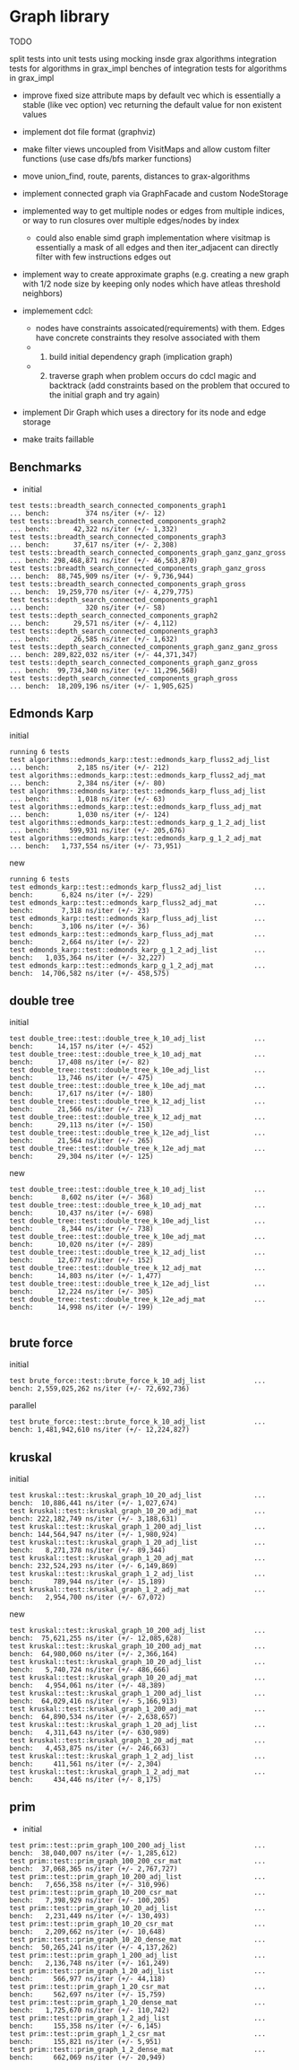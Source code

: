 # Graph library

TODO

split tests into unit tests using mocking insde grax algorithms
integration tests for algorithms in grax_impl
benches of integration tests for algorithms in grax_impl

- improve fixed size attribute maps by default vec which is essentially a stable (like vec option) vec returning the default value for non existent values
- implement dot file format (graphviz)
- make filter views uncoupled from VisitMaps and allow custom filter functions (use case dfs/bfs marker functions)
- move union_find, route, parents, distances to grax-algorithms
- implement connected graph via GraphFacade and custom NodeStorage
- implemented way to get multiple nodes or edges from multiple indices, or way to run closures over multiple edges/nodes by index
  - could also enable simd graph implementation where visitmap is essentially a mask of all edges and then iter_adjacent can directly filter with few instructions edges out
- implement way to create approximate graphs (e.g. creating a new graph with 1/2 node size by keeping only nodes which have atleas threshold neighbors)
- implemement cdcl:
  - nodes have constraints assoicated(requirements) with them. Edges have concrete constraints they resolve associated with them
  - 1. build initial dependency graph (implication graph)
  - 2. traverse graph when problem occurs do cdcl magic and backtrack (add constraints based on the problem that occured to the initial graph and try again)

- implement Dir Graph which uses a directory for its node and edge storage
- make traits faillable
## Benchmarks

- initial

```
test tests::breadth_search_connected_components_graph1                ... bench:         374 ns/iter (+/- 12)
test tests::breadth_search_connected_components_graph2                ... bench:      42,322 ns/iter (+/- 1,332)
test tests::breadth_search_connected_components_graph3                ... bench:      37,617 ns/iter (+/- 2,308)
test tests::breadth_search_connected_components_graph_ganz_ganz_gross ... bench: 298,468,871 ns/iter (+/- 46,563,870)
test tests::breadth_search_connected_components_graph_ganz_gross      ... bench:  88,745,909 ns/iter (+/- 9,736,944)
test tests::breadth_search_connected_components_graph_gross           ... bench:  19,259,770 ns/iter (+/- 4,279,775)
test tests::depth_search_connected_components_graph1                  ... bench:         320 ns/iter (+/- 58)
test tests::depth_search_connected_components_graph2                  ... bench:      29,571 ns/iter (+/- 4,112)
test tests::depth_search_connected_components_graph3                  ... bench:      26,585 ns/iter (+/- 1,632)
test tests::depth_search_connected_components_graph_ganz_ganz_gross   ... bench: 289,822,032 ns/iter (+/- 44,371,347)
test tests::depth_search_connected_components_graph_ganz_gross        ... bench:  99,734,340 ns/iter (+/- 11,296,568)
test tests::depth_search_connected_components_graph_gross             ... bench:  18,209,196 ns/iter (+/- 1,905,625)

```

## Edmonds Karp

initial

```
running 6 tests
test algorithms::edmonds_karp::test::edmonds_karp_fluss2_adj_list        ... bench:       2,185 ns/iter (+/- 212)
test algorithms::edmonds_karp::test::edmonds_karp_fluss2_adj_mat         ... bench:       2,384 ns/iter (+/- 80)
test algorithms::edmonds_karp::test::edmonds_karp_fluss_adj_list         ... bench:       1,018 ns/iter (+/- 63)
test algorithms::edmonds_karp::test::edmonds_karp_fluss_adj_mat          ... bench:       1,030 ns/iter (+/- 124)
test algorithms::edmonds_karp::test::edmonds_karp_g_1_2_adj_list         ... bench:     599,931 ns/iter (+/- 205,676)
test algorithms::edmonds_karp::test::edmonds_karp_g_1_2_adj_mat          ... bench:   1,737,554 ns/iter (+/- 73,951)

```

new

```
running 6 tests
test edmonds_karp::test::edmonds_karp_fluss2_adj_list        ... bench:       6,824 ns/iter (+/- 229)
test edmonds_karp::test::edmonds_karp_fluss2_adj_mat         ... bench:       7,318 ns/iter (+/- 23)
test edmonds_karp::test::edmonds_karp_fluss_adj_list         ... bench:       3,106 ns/iter (+/- 36)
test edmonds_karp::test::edmonds_karp_fluss_adj_mat          ... bench:       2,664 ns/iter (+/- 22)
test edmonds_karp::test::edmonds_karp_g_1_2_adj_list         ... bench:   1,035,364 ns/iter (+/- 32,227)
test edmonds_karp::test::edmonds_karp_g_1_2_adj_mat          ... bench:  14,706,582 ns/iter (+/- 458,575)

```

## double tree

initial

```
test double_tree::test::double_tree_k_10_adj_list            ... bench:      14,157 ns/iter (+/- 452)
test double_tree::test::double_tree_k_10_adj_mat             ... bench:      17,408 ns/iter (+/- 82)
test double_tree::test::double_tree_k_10e_adj_list           ... bench:      13,746 ns/iter (+/- 475)
test double_tree::test::double_tree_k_10e_adj_mat            ... bench:      17,617 ns/iter (+/- 180)
test double_tree::test::double_tree_k_12_adj_list            ... bench:      21,566 ns/iter (+/- 213)
test double_tree::test::double_tree_k_12_adj_mat             ... bench:      29,113 ns/iter (+/- 150)
test double_tree::test::double_tree_k_12e_adj_list           ... bench:      21,564 ns/iter (+/- 265)
test double_tree::test::double_tree_k_12e_adj_mat            ... bench:      29,304 ns/iter (+/- 125)
```

new

```
test double_tree::test::double_tree_k_10_adj_list            ... bench:       8,602 ns/iter (+/- 368)
test double_tree::test::double_tree_k_10_adj_mat             ... bench:      10,437 ns/iter (+/- 698)
test double_tree::test::double_tree_k_10e_adj_list           ... bench:       8,344 ns/iter (+/- 738)
test double_tree::test::double_tree_k_10e_adj_mat            ... bench:      10,020 ns/iter (+/- 289)
test double_tree::test::double_tree_k_12_adj_list            ... bench:      12,677 ns/iter (+/- 152)
test double_tree::test::double_tree_k_12_adj_mat             ... bench:      14,803 ns/iter (+/- 1,477)
test double_tree::test::double_tree_k_12e_adj_list           ... bench:      12,224 ns/iter (+/- 305)
test double_tree::test::double_tree_k_12e_adj_mat            ... bench:      14,998 ns/iter (+/- 199)


```

## brute force

initial

```
test brute_force::test::brute_force_k_10_adj_list            ... bench: 2,559,025,262 ns/iter (+/- 72,692,736)
```

parallel

```
test brute_force::test::brute_force_k_10_adj_list            ... bench: 1,481,942,610 ns/iter (+/- 12,224,827)
```

## kruskal

initial

```
test kruskal::test::kruskal_graph_10_20_adj_list             ... bench:  10,886,441 ns/iter (+/- 1,027,674)
test kruskal::test::kruskal_graph_10_20_adj_mat              ... bench: 222,182,749 ns/iter (+/- 3,188,631)
test kruskal::test::kruskal_graph_1_200_adj_list             ... bench: 144,564,947 ns/iter (+/- 1,980,924)
test kruskal::test::kruskal_graph_1_20_adj_list              ... bench:   8,271,378 ns/iter (+/- 89,344)
test kruskal::test::kruskal_graph_1_20_adj_mat               ... bench: 232,524,293 ns/iter (+/- 6,149,869)
test kruskal::test::kruskal_graph_1_2_adj_list               ... bench:     789,944 ns/iter (+/- 15,189)
test kruskal::test::kruskal_graph_1_2_adj_mat                ... bench:   2,954,700 ns/iter (+/- 67,072)
```

new

```
test kruskal::test::kruskal_graph_10_200_adj_list            ... bench:  75,621,255 ns/iter (+/- 12,085,628)
test kruskal::test::kruskal_graph_10_200_adj_mat             ... bench:  64,980,060 ns/iter (+/- 2,366,164)
test kruskal::test::kruskal_graph_10_20_adj_list             ... bench:   5,740,724 ns/iter (+/- 486,666)
test kruskal::test::kruskal_graph_10_20_adj_mat              ... bench:   4,954,061 ns/iter (+/- 48,389)
test kruskal::test::kruskal_graph_1_200_adj_list             ... bench:  64,029,416 ns/iter (+/- 5,166,913)
test kruskal::test::kruskal_graph_1_200_adj_mat              ... bench:  64,890,534 ns/iter (+/- 2,638,657)
test kruskal::test::kruskal_graph_1_20_adj_list              ... bench:   4,311,643 ns/iter (+/- 630,989)
test kruskal::test::kruskal_graph_1_20_adj_mat               ... bench:   4,453,875 ns/iter (+/- 246,663)
test kruskal::test::kruskal_graph_1_2_adj_list               ... bench:     411,561 ns/iter (+/- 2,304)
test kruskal::test::kruskal_graph_1_2_adj_mat                ... bench:     434,446 ns/iter (+/- 8,175)
```

## prim

- initial

```
test prim::test::prim_graph_100_200_adj_list                 ... bench:  38,040,007 ns/iter (+/- 1,285,612)
test prim::test::prim_graph_100_200_csr_mat                  ... bench:  37,068,365 ns/iter (+/- 2,767,727)
test prim::test::prim_graph_10_200_adj_list                  ... bench:   7,656,358 ns/iter (+/- 310,996)
test prim::test::prim_graph_10_200_csr_mat                   ... bench:   7,398,929 ns/iter (+/- 100,205)
test prim::test::prim_graph_10_20_adj_list                   ... bench:   2,231,449 ns/iter (+/- 130,493)
test prim::test::prim_graph_10_20_csr_mat                    ... bench:   2,209,662 ns/iter (+/- 10,648)
test prim::test::prim_graph_10_20_dense_mat                  ... bench:  50,265,241 ns/iter (+/- 4,137,262)
test prim::test::prim_graph_1_200_adj_list                   ... bench:   2,136,748 ns/iter (+/- 161,249)
test prim::test::prim_graph_1_20_adj_list                    ... bench:     566,977 ns/iter (+/- 44,118)
test prim::test::prim_graph_1_20_csr_mat                     ... bench:     562,697 ns/iter (+/- 15,759)
test prim::test::prim_graph_1_20_dense_mat                   ... bench:   1,725,670 ns/iter (+/- 110,742)
test prim::test::prim_graph_1_2_adj_list                     ... bench:     155,358 ns/iter (+/- 6,145)
test prim::test::prim_graph_1_2_csr_mat                      ... bench:     155,821 ns/iter (+/- 5,951)
test prim::test::prim_graph_1_2_dense_mat                    ... bench:     662,069 ns/iter (+/- 20,949)


```